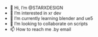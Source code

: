 - 👋 Hi, I’m @STARXDESIGN
- 👀 I’m interested in xr dev
- 🌱 I’m currently learning blender and ue5
- 💞️ I’m looking to collaborate on scripts
- 📫 How to reach me .by email 

<!---
STARXDESIGN/STARXDESIGN is a ✨ special ✨ repository because its `README.md` (this file) appears on your GitHub profile.
You can click the Preview link to take a look at your changes.
--->
